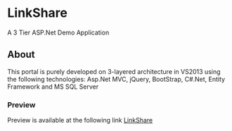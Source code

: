 # LinkShare
A 3 Tier ASP.Net Demo Application
## About
This portal is purely developed on 3-layered architecture in VS2013 using the following technologies: 
Asp.Net MVC, jQuery, BootStrap, C#.Net, Entity Framework and MS SQL Server
### Preview
Preview is available at the following link
[LinkShare](http://www.rwhiten.com/Demo/LinkShare)